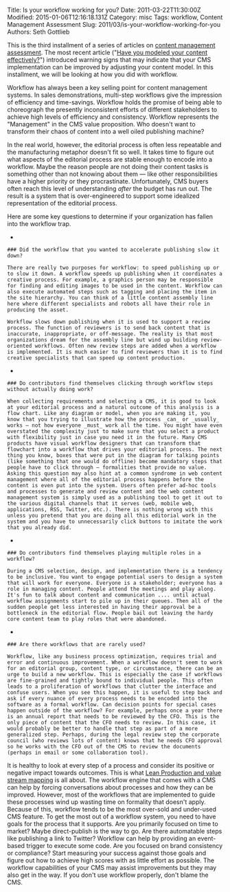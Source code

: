 Title: Is your workflow working for you?
Date: 2011-03-22T11:30:00Z
Modified: 2015-01-06T12:16:18.131Z
Category: misc
Tags: workflow, Content Management Assessment
Slug: 2011/03/is-your-workflow-working-for-you
Authors: Seth Gottlieb

This is the third installment of a series of articles on [content management assessment](http://www.contenthere.net/2011/03/what-is-a-content-management-assessment.html). The most recent article ("[Have you modeled your content effectively?](http://www.contenthere.net/2011/03/have-you-modeled-your-content-effectively.html)") introduced warning signs that may indicate that your CMS implementation can be improved by adjusting your content model. In this installment, we will be looking at how you did with workflow.

  

Workflow has always been a key selling point for content management systems. In sales demonstrations, multi-step workflows give the impression of efficiency and time-savings. Workflow holds the promise of being able to choreograph the presently inconsistent efforts of different stakeholders to achieve high levels of efficiency and consistency. Workflow represents the "Management" in the CMS value proposition. Who doesn't want to transform their chaos of content into a well oiled publishing machine?   

In the real world, however, the editorial process is often less repeatable and the manufacturing metaphor doesn't fit so well. It takes time to figure out what aspects of the editorial process are stable enough to encode into a workflow. Maybe the reason people are not doing their content tasks is something other than not knowing about them — like other responsibilities have a higher priority or they procrastinate. Unfortunately, CMS buyers often reach this level of understanding _after_ the budget has run out. The result is a system that is over-engineered to support some idealized representation of the editorial process.  

Here are some key questions to determine if your organization has fallen into the workflow trap.

  

  
 *     
     
    
    ### Did the workflow that you wanted to accelerate publishing slow it down?
    
    There are really two purposes for workflow: to speed publishing up or to slow it down. A workflow speeds up publishing when it coordinates a creative process. For example, a graphics person may be responsible for finding and editing images to be used in the content. Workflow can also execute automated steps such as tagging and placing the item in the site hierarchy. You can think of a little content assembly line here where different specialists and robots all have their role in producing the asset.   
      
    Workflow slows down publishing when it is used to support a review process. The function of reviewers is to send back content that is inaccurate, inappropriate, or off-message. The reality is that most organizations dream for the assembly line but wind up building review-oriented workflows. Often new review steps are added when a workflow is implemented. It is much easier to find reviewers than it is to find creative specialists that can speed up content production.   
     
  
 *     
     
    
    ### Do contributors find themselves clicking through workflow steps without actually doing work?
    
    When collecting requirements and selecting a CMS, it is good to look at your editorial process and a natural outcome of this analysis is a flow chart. Like any diagram or model, when you are making it, you know that you trying to illustrate how the process _can_ or _usually_ works — not how everyone _must_ work all the time. You might have even overstated the complexity just to make sure that you select a product with flexibility just in case you need it in the future. Many CMS products have visual workflow designers that can transform that flowchart into a workflow that drives your editorial process. The next thing you know, boxes that were put in the diagram for talking points (like something that one would do offline) become mandatory steps that people have to click through — formalities that provide no value. Asking this question may also hint at a common syndrome in web content management where all of the editorial process happens before the content is even put into the system. Users often prefer ad-hoc tools and processes to generate and review content and the web content management system is simply used as a publishing tool to get it out to the various digital channels that it serves (web, mobile web, applications, RSS, Twitter, etc.). There is nothing wrong with this unless you pretend that you are doing all this editorial work in the system and you have to unnecessarily click buttons to imitate the work that you already did.  
     
  
 *   
    
    ### Do contributors find themselves playing multiple roles in a workflow?
    
    During a CMS selection, design, and implementation there is a tendency to be inclusive. You want to engage potential users to design a system that will work for everyone. Everyone is a stakeholder; everyone has a role in managing content. People attend the meetings and play along. It's fun to talk about content and communication .... until actual workflow assignments start to pile up in their queues. Then all of the sudden people get less interested in having their approval be a bottleneck in the editorial flow. People bail out leaving the hardy core content team to play roles that were abandoned.  
     
  
 *   
    
    ### Are there workflows that are rarely used?
    
    Workflow, like any business process optimization, requires trial and error and continuous improvement. When a workflow doesn't seem to work for an editorial group, content type, or circumstance, there can be an urge to build a new workflow. This is especially the case if workflows are fine-grained and tightly bound to individual people. This often leads to a proliferation of workflows that clutter the interface and confuse users. When you see this happen, it is useful to step back and ask if every nuance of every process needs to be encoded into the software as a formal workflow. Can decision points for special cases happen outside of the workflow? For example, perhaps once a year there is an annual report that needs to be reviewed by the CFO. This is the only piece of content that the CFO needs to review. In this case, it would probably be better to handle that step as part of a more generalized step. Perhaps, during the legal review step the corporate council (who reviews lots of content) knows that he needs CFO approval so he works with the CFO out of the CMS to review the documents (perhaps in email or some collaboration tool).   
     
  

  

It is healthy to look at every step of a process and consider its positive or negative impact towards outcomes. This is what [Lean Production and value stream mapping](http://en.wikipedia.org/wiki/Lean_manufacturing) is all about. The workflow engine that comes with a CMS can help by forcing conversations about processes and how they can be improved. However, most of the workflows that are implemented to guide these processes wind up wasting time on formality that doesn't apply. Because of this, workflow tends to be the most over-sold and under-used CMS feature. To get the most out of a workflow system, you need to have goals for the process that it supports. Are you primarily focused on time to market? Maybe direct-publish is the way to go. Are there automatable steps like publishing a link to Twitter? Workflow can help by providing an event-based trigger to execute some code. Are you focused on brand consistency or compliance? Start measuring your success against those goals and figure out how to achieve high scores with as little effort as possible. The workflow capabilities of your CMS may assist improvements but they may also get in the way. If you don't use workflow properly, don't blame the CMS. 
